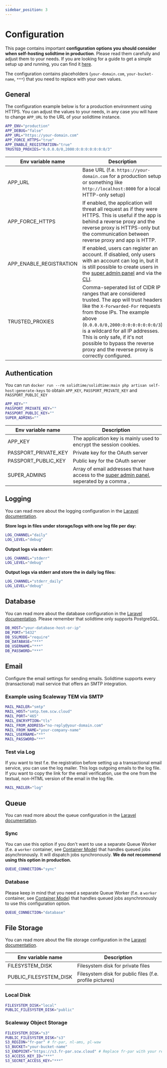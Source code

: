 ```yaml
---
sidebar_position: 3
---
```


# Configuration

This page contains important **configuration options you should consider when self-hosting solidtime in production**. Please read them carefully and adjust them to your needs.
If you are looking for a guide to get a simple setup up and running, you can find it [here](./guides/docker).

The configuration contains placeholders (`your-domain.com`, `your-bucket-name`, `***`) that you need to replace with your own values.

## General

The configuration example below is for a production environment using HTTPS. You can adjust the values to your needs, in any case you will have to change `APP_URL` to the URL of your solidtime instance.

```bash
APP_ENV="production"
APP_DEBUG="false"
APP_URL="https://your-domain.com"
APP_FORCE_HTTPS="true"
APP_ENABLE_REGISTRATION="true"
TRUSTED_PROXIES="0.0.0.0/0,2000:0:0:0:0:0:0:0/3"
```

| Env variable name       | Description                                                                                                                                                                                                                                                                                                                                                    |
|-------------------------|----------------------------------------------------------------------------------------------------------------------------------------------------------------------------------------------------------------------------------------------------------------------------------------------------------------------------------------------------------------|
| APP_URL                 | Base URL (f.e. `https://your-domain.com` for a production setup or something like `http://localhost:8000` for a local HTTP-only setup)                                                                                                                                                                                                                         |
| APP_FORCE_HTTPS         | If enabled, the application will threat all request as if they were HTTPS. This is useful if the app is behind a reverse proxy and the reverse proxy is HTTPS-only but the communication between reverse proxy and app is HTTP.                                                                                                                                |
| APP_ENABLE_REGISTRATION | If enabled, users can register an account. If disabled, only users with an account can log in, but it is still possible to create users in the [super admin panel](/self-hosting/super-admin-panel) and via the [CLI](/self-hosting/cli-commands).                                                                                                             |
| TRUSTED_PROXIES         | Comma-seperated list of CIDR IP ranges that are considered trusted. The app will trust headers like the `X-Forwarded-For` requests from those IPs. The example above (`0.0.0.0/0,2000:0:0:0:0:0:0:0/3`) is a wildcard for all IP addresses. This is only safe, if it's not possible to bypass the reverse proxy and the reverse proxy is correctly configured. |

## Authentication

You can run `docker run --rm solidtime/solidtime:main php artisan self-host:generate-keys` to obtain `APP_KEY`, `PASSPORT_PRIVATE_KEY` and `PASSPORT_PUBLIC_KEY`

```bash
APP_KEY=""
PASSPORT_PRIVATE_KEY=""
PASSPORT_PUBLIC_KEY=""
SUPER_ADMINS=""
```

| Env variable name    | Description                                                                                                         |
|----------------------|---------------------------------------------------------------------------------------------------------------------|
| APP_KEY              | The application key is mainly used to encrypt the session cookies.                                                  |
| PASSPORT_PRIVATE_KEY | Private key for the OAuth server                                                                                    |
| PASSPORT_PUBLIC_KEY  | Public key for the OAuth server                                                                                     |
| SUPER_ADMINS         | Array of email addresses that have access to the [super admin panel](./super-admin-panel), seperated by a comma `,` |

## Logging

You can read more about the logging configuration in the [Laravel documentation](https://laravel.com/docs/11.x/logging#configuration).

**Store logs in files under storage/logs with one log file per day:**

```bash
LOG_CHANNEL="daily"
LOG_LEVEL="debug"
```

**Output logs via stderr:**

```bash
LOG_CHANNEL="stderr"
LOG_LEVEL="debug"
```

**Output logs via stderr and store the in daily log files:**

```bash
LOG_CHANNEL="stderr_daily"
LOG_LEVEL="debug"
```

## Database

You can read more about the database configuration in the [Laravel documentation](https://laravel.com/docs/11.x/database#configuration).
Please remember that solidtime only supports PostgreSQL.

```bash
DB_HOST="your-database-host-or-ip"
DB_PORT="5432"
DB_SSLMODE="require"
DB_DATABASE="***"
DB_USERNAME="***"
DB_PASSWORD="***"
```

## Email

Configure the email settings for sending emails. Solidtime supports every (transactional) mail service that offers an SMTP integration.  

### Example using Scaleway TEM via SMTP

```bash
MAIL_MAILER="smtp"
MAIL_HOST="smtp.tem.scw.cloud"
MAIL_PORT="465"
MAIL_ENCRYPTION="tls"
MAIL_FROM_ADDRESS="no-reply@your-domain.com"
MAIL_FROM_NAME="your-company-name"
MAIL_USERNAME="**"
MAIL_PASSWORD="**"
```

### Test via Log

If you want to test f.e. the registration before setting up a transactional email service, you can use the log mailer.
This logs outgoing emails to the log file.
If you want to copy the link for the email verification, use the one from the textual, non-HTML version of the email in the log file.

```bash
MAIL_MAILER="log"
```

## Queue

You can read more about the queue configuration in the [Laravel documentation](https://laravel.com/docs/11.x/queues#driver-prerequisites).

### Sync

You can use this option if you don't want to use a separate Queue Worker (f.e. a `worker` container, see [Container Mode](./container-mode.md)) that handles queued jobs asynchronously. It will dispatch jobs synchronously. **We do not recommend using this option in production.** 

```bash
QUEUE_CONNECTION="sync"
```

### Database

Please keep in mind that you need a separate Queue Worker (f.e. a `worker` container, see [Container Mode](./container-mode.md)) that handles queued jobs asynchronously to use this configuration option.

```bash
QUEUE_CONNECTION="database"
```

## File Storage

You can read more about the file storage configuration in the [Laravel documentation](https://laravel.com/docs/11.x/filesystem#configuration).


| Env variable name      | Description                                              |
|------------------------|----------------------------------------------------------|
| FILESYSTEM_DISK        | Filesystem disk for private files                        |
| PUBLIC_FILESYSTEM_DISK | Filesystem disk for public files (f.e. profile pictures) |

### Local Disk

```bash
FILESYSTEM_DISK="local"
PUBLIC_FILESYSTEM_DISK="public"
```

### Scaleway Object Storage

```bash
FILESYSTEM_DISK="s3"
PUBLIC_FILESYSTEM_DISK="s3"
S3_REGION="fr-par" # fr-par, nl-ams, pl-waw
S3_BUCKET="your-bucket-name"
S3_ENDPOINT="https://s3.fr-par.scw.cloud" # Replace fr-par with your region
S3_ACCESS_KEY_ID="***"
S3_SECRET_ACCESS_KEY="***"
```

